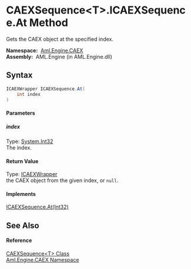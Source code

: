 CAEXSequence&lt;T>.ICAEXSequence.At Method
==========================================
Gets the CAEX object at the specified index.

  **Namespace:**  [Aml.Engine.CAEX][1]  
  **Assembly:**  AML.Engine (in AML.Engine.dll)

Syntax
------

```csharp
ICAEXWrapper ICAEXSequence.At(
	int index
)
```

#### Parameters

##### *index*
Type: [System.Int32][2]  
The index.

#### Return Value
Type: [ICAEXWrapper][3]  
the CAEX object from the given index, or `null`.
#### Implements
[ICAEXSequence.At(Int32)][4]  


See Also
--------

#### Reference
[CAEXSequence&lt;T> Class][5]  
[Aml.Engine.CAEX Namespace][1]  

[1]: ../README.md
[2]: https://docs.microsoft.com/dotnet/api/system.int32
[3]: ../ICAEXWrapper/README.md
[4]: ../ICAEXSequence/At.md
[5]: README.md
[6]: https://www.automationml.org
[7]: ../../icons/logoShade.png
